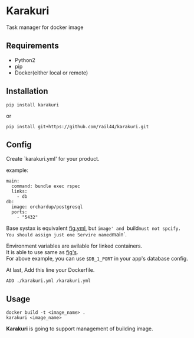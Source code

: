 # Karakuri

Task manager for docker image

## Requirements

* Python2
* pip
* Docker(either local or remote)

## Installation

    pip install karakuri

or

    pip install git+https://github.com/rail44/karakuri.git

## Config

Create `karakuri.yml' for your product.

example:

    main:
      command: bundle exec rspec
      links:
        - db
    db:
      image: orchardup/postgresql
      ports:
        - "5432"

Base systax is equivalent [fig.yml](http://orchardup.github.io/fig/yml.html), but `image' and `build` must not spcify.  
You should assign just one Servire named `main`.

Environment variables are avilable for linked containers.  
It is able to use same as [fig's](http://orchardup.github.io/fig/env.html).  
For above example, you can use `$DB_1_PORT` in your app's database config.

At last, Add this line your Dockerfile.

    ADD ./karakuri.yml /karakuri.yml

## Usage

    docker build -t <image_name> .
    karakuri <image_name>

**Karakuri** is going to support management of building image.
